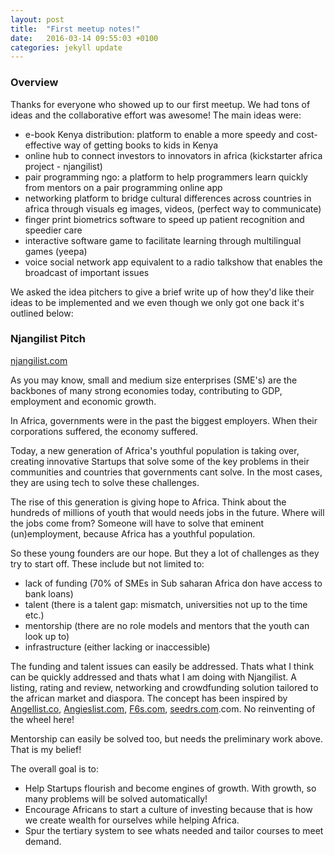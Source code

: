 ```yaml
---
layout: post
title:  "First meetup notes!"
date:   2016-03-14 09:55:03 +0100
categories: jekyll update
---
```


### Overview
Thanks for everyone who showed up to our first meetup. We had tons of ideas and the collaborative effort was awesome!
The main ideas were:

- e-book Kenya distribution: platform to enable a more speedy and cost-effective way of getting books to kids in Kenya
- online hub to connect investors to innovators in africa (kickstarter africa project - njangilist)
- pair programming ngo: a platform to help programmers learn quickly from mentors on a pair programming online app
- networking platform to bridge cultural differences across countries in africa through visuals eg images, videos, (perfect way to communicate)
- finger print biometrics software to speed up patient recognition and speedier care 
- interactive software game to facilitate learning through multilingual games (yeepa)
- voice social network app equivalent to a radio talkshow that enables the broadcast of important issues

We asked the idea pitchers to give a brief write up of how they'd like their ideas to be implemented and we even though we only got one back it's outlined below:


### Njangilist Pitch
[njangilist.com](https://www.njangilist.com/)

As you may know, small and medium size enterprises (SME's) are the backbones of many strong economies today, contributing to GDP, employment and economic growth. 

In Africa, governments were in the past the biggest employers. When their corporations suffered, the economy suffered. 

Today, a new generation of Africa's youthful population is taking over, creating innovative Startups that solve some of the key problems in their communities and countries that governments cant solve. In the most cases, they are using tech to solve these challenges.

The rise of this generation is giving hope to Africa. Think about the hundreds of millions of youth that would needs jobs in the future. Where will the jobs come from? Someone will have to solve that eminent (un)employment, because Africa has a youthful population.

So these young founders are our hope. But they a lot of challenges as they try to start off. These include but not limited to:

- lack of funding (70% of SMEs in Sub saharan Africa don have access to bank loans)
- talent (there is a talent gap: mismatch, universities not up to the time etc.)
- mentorship (there are no role models and mentors that the youth can look up to)
- infrastructure (either lacking or inaccessible)

The funding and talent issues can easily be addressed. Thats what I think can be quickly addressed and thats what I am doing with Njangilist. A listing, rating and review, networking and crowdfunding solution tailored to the african market and diaspora. 
The concept has been inspired by [Angellist.co](http://angellist.co), [Angieslist.com](http://angieslist.com), [F6s.com](http://f6s.com), [seedrs.com](http://seedrs.com).com. No reinventing of the wheel here!

Mentorship can easily be solved too, but needs the preliminary work above. That is my belief!

The overall goal is to:

- Help Startups flourish and become engines of growth. With growth, so many problems will be solved automatically!
- Encourage Africans to start a culture of investing because that is how we create wealth for ourselves while helping Africa.
- Spur the tertiary system to see whats needed and tailor courses to meet demand.
